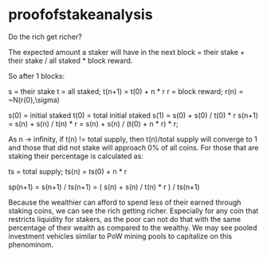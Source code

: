 # proofofstakeanalysis
Do the rich get richer?


The expected amount a staker will have in the next block = their stake + their stake / all staked * block reward.

So after 1 blocks:

s = their stake
t = all staked; t(n+1) = t(0) + n * r
r = block reward; r(n) = ~N(r(0),\sigma) 
 
s(0) = initial staked
t(0) = total initial staked
s(1) = s(0) + s(0) / t(0) * r
s(n+1) = s(n) + s(n) / t(n) * r = s(n) + s(n) / (t(0) + n * r) * r;

As n -> infinity, if t(n) != total supply, then t(n)/total supply will converge to 1 and those that did not stake will approach 0% of all coins. For those that are staking their percentage is calculated as:

ts = total supply; ts(n) = ts(0) + n * r

sp(n+1) = s(n+1) / ts(n+1) = ( s(n) + s(n) / t(n) * r ) / ts(n+1) 

Because the wealthier can afford to spend less of their earned through staking coins, we can see the rich getting richer. Especially for any coin that restricts liquidity for stakers, as the poor can not do that with the same percentage of their wealth as compared to the wealthy. We may see pooled investment vehicles similar to PoW mining pools to capitalize on this phenominom.
